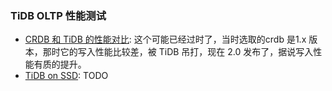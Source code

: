 ### TiDB OLTP 性能测试 ###



- [CRDB 和 TiDB 的性能对比](./crdb-vs-tidb/benchmark.md): 这个可能已经过时了，当时选取的crdb 是1.x 版本，那时它的写入性能比较差，被 TiDB 吊打，现在 2.0 发布了，据说写入性能有质的提升。
- [TiDB on SSD](./tidb-on-ssd/README.md): TODO


